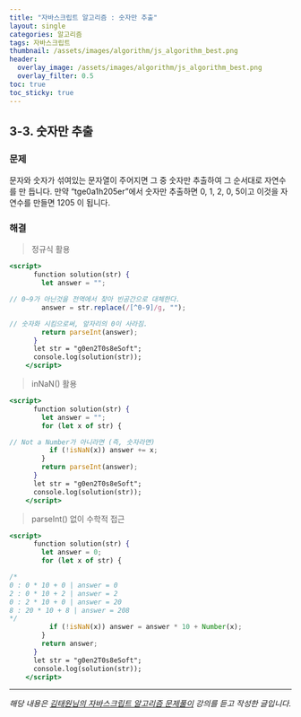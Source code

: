 ```yaml
---
title: "자바스크립트 알고리즘 : 숫자만 추출"
layout: single
categories: 알고리즘
tags: 자바스크립트
thumbnail: /assets/images/algorithm/js_algorithm_best.png
header:
  overlay_image: /assets/images/algorithm/js_algorithm_best.png
  overlay_filter: 0.5
toc: true
toc_sticky: true
---
```


## 3-3. 숫자만 추출

### 문제

문자와 숫자가 섞여있는 문자열이 주어지면 그 중 숫자만 추출하여 그 순서대로 자연수를 만
듭니다.
만약 “tge0a1h205er”에서 숫자만 추출하면 0, 1, 2, 0, 5이고 이것을 자연수를 만들면 1205
이 됩니다.

### 해결

> 정규식 활용

```jsx
<script>
      function solution(str) {
        let answer = "";

// 0~9가 아닌것을 전역에서 찾아 빈공간으로 대체한다.
        answer = str.replace(/[^0-9]/g, "");

// 숫자화 시킴으로써, 앞자리의 0이 사라짐.
        return parseInt(answer);
      }
      let str = "g0en2T0s8eSoft";
      console.log(solution(str));
    </script>
```

> inNaN() 활용

```jsx
<script>
      function solution(str) {
        let answer = "";
        for (let x of str) {

// Not a Number가 아니라면 (즉, 숫자라면)
          if (!isNaN(x)) answer += x;
        }
        return parseInt(answer);
      }
      let str = "g0en2T0s8eSoft";
      console.log(solution(str));
    </script>
```

> parseInt() 없이 수학적 접근

```jsx
<script>
      function solution(str) {
        let answer = 0;
        for (let x of str) {

/*
0 : 0 * 10 + 0 | answer = 0
2 : 0 * 10 + 2 | answer = 2
0 : 2 * 10 + 0 | answer = 20
8 : 20 * 10 + 8 | answer = 208
*/
          if (!isNaN(x)) answer = answer * 10 + Number(x);
        }
        return answer;
      }
      let str = "g0en2T0s8eSoft";
      console.log(solution(str));
    </script>
```

---

_해당 내용은 [김태원님의 자바스크립트 알고리즘 문제풀이](https://www.inflearn.com/course/%EC%9E%90%EB%B0%94%EC%8A%A4%ED%81%AC%EB%A6%BD%ED%8A%B8-%EC%95%8C%EA%B3%A0%EB%A6%AC%EC%A6%98-%EB%AC%B8%EC%A0%9C%ED%92%80%EC%9D%B4/dashboard) 강의를 듣고 작성한 글입니다._
